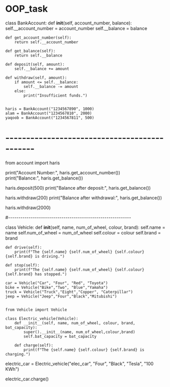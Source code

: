 # OOP_task
class BankAccount:
    def __init__(self, account_number, balance):
        self.__account_number = account_number
        self.__balance = balance

    def get_account_number(self):
        return self.__account_number

    def get_balance(self):
        return self.__balance

    def deposit(self, amount):
        self.__balance += amount

    def withdraw(self, amount):
        if amount <= self.__balance:
            self.__balance -= amount
        else:
            print("Insufficient funds.")
            

    haris = BankAccount("1234567890", 1000)
    alam = BankAccount("1234567810", 2000)
    yaqoob = BankAccount("1234567811", 500)

  #          ---------------------------------------------
  
  
from account import haris


print("Account Number:", haris.get_account_number())  
print("Balance:", haris.get_balance())  


haris.deposit(500)
print("Balance after deposit:", haris.get_balance())  

haris.withdraw(200)
print("Balance after withdrawal:", haris.get_balance())  

haris.withdraw(2000)


#------------------------------------------------------------


class Vehicle:
    def __init__(self, name, num_of_wheel, colour, brand):
        self.name = name
        self.num_of_wheel = num_of_wheel
        self.colour = colour
        self.brand = brand
    
    def drive(self):
        print(f"The {self.name} {self.num_of_wheel} {self.colour} {self.brand} is driving.")

    def stop(self):
        print(f"The {self.name} {self.num_of_wheel} {self.colour} {self.brand} has stopped.")

    car = Vehicle("Car", "Four", "Red", "Toyota")
    bike = Vehicle("Bike","Two", "Blue","Yamaha")
    truck = Vehicle("Truck","Eight","Copper", "Caterpillar")
    jeep = Vehicle("Jeep","Four","Black","Mitubishi")
    
    
    from Vehicle import Vehicle 
    
    class Electric_vehicle(Vehicle):
        def __init__(self, name, num_of_wheel, colour, brand, bat_capacity):
            super().__init__(name, num_of_wheel,colour,brand)
            self.bat_capacity = bat_capacity
    
        def charge(self):
            print(f"The {self.name} {self.colour} {self.brand} is charging.")


electric_car = Electric_vehicle("elec_car", "Four", "Black", "Tesla", "100 KWh")

electric_car.charge()
